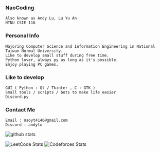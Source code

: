 <h3 align="left">NaoCoding</h3>

```
Also known as Andy Lu, Lu Yu An
NTNU CSIE 116
```

<h3 align="left">Personal Info </h3>

```
Majoring Computer Science and Information Engineering in National Taiwan Normal University.
Like to develop small stuff during free time.
Python lover, always py as long as it's possible.
Enjoy playing PC games.
```

<h3 align="left">Like to develop</h3>

```
GUI ( Python : Qt / Tkinter , C : GTK )
Small tools / scripts / bots to make life easier
Discord.py
```
<h3 align="left">Contact Me </h3>

```
Email : naoyt4146@gmail.com
Discord : andylu
```
<img alt="github stats" src="https://pixel-profile.vercel.app/api/github-stats?username=NaoCoding&theme=road_trip&pixelate_avatar=false">

![LeetCode Stats](https://leetcard.jacoblin.cool/NaoCoding?theme=light&font=Carrois%20Gothic%20SC&ext=heatmap)
![Codeforces Stats](https://codeforces-readme-stats.vercel.app/api/card?username=naocoding)


